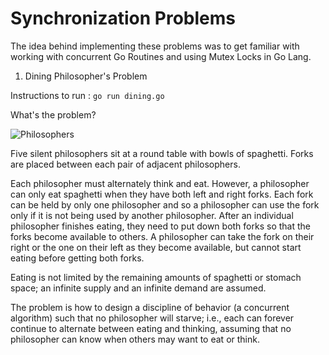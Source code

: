 # Synchronization Problems

The idea behind implementing these problems was to get familiar with working with concurrent Go Routines and using Mutex Locks in Go Lang.

1. Dining Philosopher's Problem 

Instructions to run : ```go run dining.go```

What's the problem?

![Philosophers](https://upload.wikimedia.org/wikipedia/commons/7/7b/An_illustration_of_the_dining_philosophers_problem.png)

Five silent philosophers sit at a round table with bowls of spaghetti. Forks are placed between each pair of adjacent philosophers.

Each philosopher must alternately think and eat. However, a philosopher can only eat spaghetti when they have both left and right forks. Each fork can be held by only one philosopher and so a philosopher can use the fork only if it is not being used by another philosopher. After an individual philosopher finishes eating, they need to put down both forks so that the forks become available to others. A philosopher can take the fork on their right or the one on their left as they become available, but cannot start eating before getting both forks.

Eating is not limited by the remaining amounts of spaghetti or stomach space; an infinite supply and an infinite demand are assumed.

The problem is how to design a discipline of behavior (a concurrent algorithm) such that no philosopher will starve; i.e., each can forever continue to alternate between eating and thinking, assuming that no philosopher can know when others may want to eat or think.